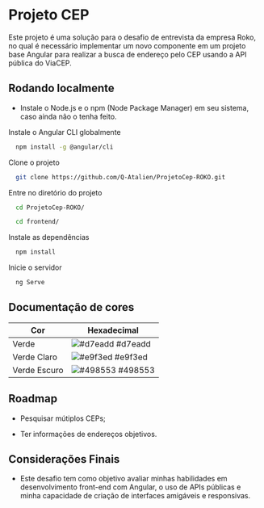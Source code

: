 # Projeto CEP #

Este projeto é uma solução para o desafio de entrevista da empresa Roko, no qual é necessário implementar um novo componente em um projeto base Angular para realizar a busca de endereço pelo CEP usando a API pública do ViaCEP.



## Rodando localmente
 - Instale o Node.js e o npm (Node Package Manager) em seu sistema, caso ainda não o tenha feito.
 
Instale o Angular CLI globalmente

```bash
  npm install -g @angular/cli
```

Clone o projeto

```bash
  git clone https://github.com/Q-Atalien/ProjetoCep-ROKO.git
```

Entre no diretório do projeto

```bash
  cd ProjetoCep-ROKO/

  cd frontend/

```

Instale as dependências

```bash
  npm install
```

Inicie o servidor

```bash
  ng Serve
```

## Documentação de cores

| Cor               | Hexadecimal                                                |
| ----------------- | ---------------------------------------------------------------- |
| Verde              | ![#d7eadd](https://via.placeholder.com/10/d7eadd?text=+) #d7eadd |
| Verde Claro       | ![#e9f3ed](https://via.placeholder.com/10/e9f3ed?text=+) #e9f3ed |
| Verde Escuro      | ![#498553](https://via.placeholder.com/10/498553?text=+) #498553 |



## Roadmap

- Pesquisar mútiplos CEPs;

- Ter informações de endereços objetivos.

## Considerações Finais

* Este desafio tem como objetivo avaliar minhas habilidades em desenvolvimento front-end com Angular, o uso de APIs públicas e minha capacidade de criação de interfaces amigáveis ​​e responsivas.

